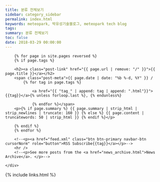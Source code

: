 ```yaml
---
title: 분류 전체보기
sidebar: category_sidebar
permalink: index.html
keywords: meteopark, 박유성기술블로그, meteopark tech blog
tags:
summary: 분류 전체보기
toc: false
date: 2018-03-29 00:00:00
---
```



<div class="home">
    <div class="post-list">

        {% for page in site.pages reversed %}
        {% if page.tags %}

        <h2><a class="post-link" href="{{ page.url | remove: "/" }}">{{ page.title }}</a></h2>
        <span class="post-meta">{{ page.date | date: "%b %-d, %Y" }} /
            {% for tag in page.tags %}

                <a href="{{ "tag_" | append: tag | append: ".html"}}">{{tag}}</a>{% unless forloop.last %}, {% endunless%}

                {% endfor %}</span>
        <p>{% if page.summary %} {{ page.summary | strip_html | strip_newlines | truncate: 160 }} {% else %} {{ page.content | truncatewords: 50 | strip_html }} {% endif %}</p>

        {% endif %}
        {% endfor %}

        <!--<p><a href="feed.xml" class="btn btn-primary navbar-btn cursorNorm" role="button">RSS Subscribe{{tag}}</a></p>-->
        <hr />
        <!--<p>See more posts from the <a href="news_archive.html">News Archive</a>. </p>-->

    </div>
</div>




{% include links.html %}




